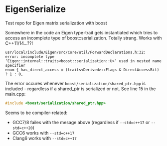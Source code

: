 # EigenSerialize
Test repo for Eigen matrix serialization with boost

Somewhere in the code an Eigen type-trait gets instantiated which tries to access an incomplete
type of boost::serialization. Totally strang. Works with C++11/14...??!

    usr/local/include/Eigen/src/Core/util/ForwardDeclarations.h:32:
    error: incomplete type ‘Eigen::internal::traits<boost::serialization::U>’ used in nested name specifier
    enum { has_direct_access = (traits<Derived>::Flags & DirectAccessBit) ? 1 : 0,

The error occures whenever `boost/serialization/shared_ptr.hpp` is included - regardless if a shared_ptr is serialized or not. See line 15 in the main.cpp:

```C++
#include <boost/serialization/shared_ptr.hpp>
``` 

Seems to be compiler-related:
- GCC7/8 failes with the mesage above (regardless if `--std=c++17` or `--std=c++20`)
- GCC6 works with `--std=c++17`
- Clang6 works with `--std=c++17`
